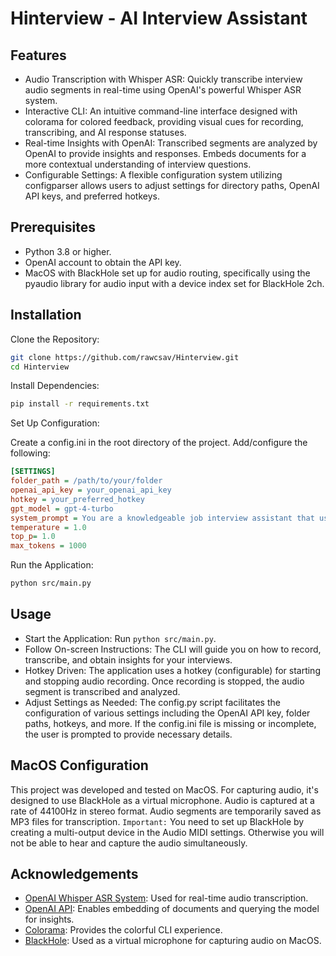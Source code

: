 # Hinterview - AI Interview Assistant

## Features

- Audio Transcription with Whisper ASR: Quickly transcribe interview audio segments in real-time using OpenAI's powerful Whisper ASR system.
- Interactive CLI: An intuitive command-line interface designed with colorama for colored feedback, providing visual cues for recording, transcribing, and AI response statuses.
- Real-time Insights with OpenAI: Transcribed segments are analyzed by OpenAI to provide insights and responses. Embeds documents for a more contextual understanding of interview questions.
- Configurable Settings: A flexible configuration system utilizing configparser allows users to adjust settings for directory paths, OpenAI API keys, and preferred hotkeys. 

## Prerequisites

- Python 3.8 or higher.
- OpenAI account to obtain the API key.
- MacOS with BlackHole set up for audio routing, specifically using the pyaudio library for audio input with a device index set for BlackHole 2ch.

## Installation

Clone the Repository:

```bash
git clone https://github.com/rawcsav/Hinterview.git
cd Hinterview
```

Install Dependencies:

```bash
pip install -r requirements.txt
```

Set Up Configuration:

Create a config.ini in the root directory of the project. Add/configure the following:

```ini
[SETTINGS]
folder_path = /path/to/your/folder
openai_api_key = your_openai_api_key
hotkey = your_preferred_hotkey
gpt_model = gpt-4-turbo
system_prompt = You are a knowledgeable job interview assistant that uses information from provided textual excerpts to provide impressive, but concise answers to interview questions.
temperature = 1.0
top_p= 1.0
max_tokens = 1000
```

Run the Application:

```bash
python src/main.py
```

## Usage

- Start the Application: Run `python src/main.py`.
- Follow On-screen Instructions: The CLI will guide you on how to record, transcribe, and obtain insights for your interviews.
- Hotkey Driven: The application uses a hotkey (configurable) for starting and stopping audio recording. Once recording is stopped, the audio segment is transcribed and analyzed.
- Adjust Settings as Needed: The config.py script facilitates the configuration of various settings including the OpenAI API key, folder paths, hotkeys, and more. If the config.ini file is missing or incomplete, the user is prompted to provide necessary details.


## MacOS Configuration

This project was developed and tested on MacOS. For capturing audio, it's designed to use BlackHole as a virtual microphone. Audio is captured at a rate of 44100Hz in stereo format. Audio segments are temporarily saved as MP3 files for transcription. 
`Important:` You need to set up BlackHole by creating a multi-output device in the Audio MIDI settings. Otherwise you will not be able to hear and capture the audio simultaneously.

## Acknowledgements

- [OpenAI Whisper ASR System](https://openai.com/research/whisper-asr): Used for real-time audio transcription.
- [OpenAI API](https://openai.com/api/): Enables embedding of documents and querying the model for insights.
- [Colorama](https://pypi.org/project/colorama/): Provides the colorful CLI experience.
- [BlackHole](https://existential.audio/blackhole/): Used as a virtual microphone for capturing audio on MacOS.
